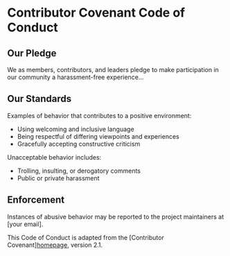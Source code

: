 # Contributor Covenant Code of Conduct

<!--start-->
## Our Pledge

We as members, contributors, and leaders pledge to make participation in our community a harassment-free experience...

## Our Standards

Examples of behavior that contributes to a positive environment:

- Using welcoming and inclusive language
- Being respectful of differing viewpoints and experiences
- Gracefully accepting constructive criticism

Unacceptable behavior includes:

- Trolling, insulting, or derogatory comments
- Public or private harassment

## Enforcement

Instances of abusive behavior may be reported to the project maintainers at [your email].

This Code of Conduct is adapted from the [Contributor Covenant][homepage](https://www.contributor-covenant.org), version 2.1.
<!--end-->
